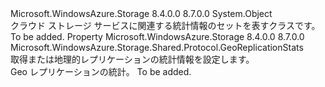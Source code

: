<Type Name="ServiceStats" FullName="Microsoft.WindowsAzure.Storage.Shared.Protocol.ServiceStats">
  <TypeSignature Language="C#" Value="public sealed class ServiceStats" />
  <TypeSignature Language="ILAsm" Value=".class public auto ansi sealed beforefieldinit ServiceStats extends System.Object" />
  <TypeSignature Language="DocId" Value="T:Microsoft.WindowsAzure.Storage.Shared.Protocol.ServiceStats" />
  <TypeSignature Language="VB.NET" Value="Public NotInheritable Class ServiceStats" />
  <TypeSignature Language="F#" Value="type ServiceStats = class" />
  <AssemblyInfo>
    <AssemblyName>Microsoft.WindowsAzure.Storage</AssemblyName>
    <AssemblyVersion>8.4.0.0</AssemblyVersion>
    <AssemblyVersion>8.7.0.0</AssemblyVersion>
  </AssemblyInfo>
  <Base>
    <BaseTypeName>System.Object</BaseTypeName>
  </Base>
  <Interfaces />
  <Docs>
    <summary>
            クラウド ストレージ サービスに関連する統計情報のセットを表すクラスです。
            </summary>
    <remarks>To be added.</remarks>
  </Docs>
  <Members>
    <Member MemberName="GeoReplication">
      <MemberSignature Language="C#" Value="public Microsoft.WindowsAzure.Storage.Shared.Protocol.GeoReplicationStats GeoReplication { get; }" />
      <MemberSignature Language="ILAsm" Value=".property instance class Microsoft.WindowsAzure.Storage.Shared.Protocol.GeoReplicationStats GeoReplication" />
      <MemberSignature Language="DocId" Value="P:Microsoft.WindowsAzure.Storage.Shared.Protocol.ServiceStats.GeoReplication" />
      <MemberSignature Language="VB.NET" Value="Public ReadOnly Property GeoReplication As GeoReplicationStats" />
      <MemberSignature Language="F#" Value="member this.GeoReplication : Microsoft.WindowsAzure.Storage.Shared.Protocol.GeoReplicationStats" Usage="Microsoft.WindowsAzure.Storage.Shared.Protocol.ServiceStats.GeoReplication" />
      <MemberType>Property</MemberType>
      <AssemblyInfo>
        <AssemblyName>Microsoft.WindowsAzure.Storage</AssemblyName>
        <AssemblyVersion>8.4.0.0</AssemblyVersion>
        <AssemblyVersion>8.7.0.0</AssemblyVersion>
      </AssemblyInfo>
      <ReturnValue>
        <ReturnType>Microsoft.WindowsAzure.Storage.Shared.Protocol.GeoReplicationStats</ReturnType>
      </ReturnValue>
      <Docs>
        <summary>
            取得または地理的レプリケーションの統計情報を設定します。
            </summary>
        <value>Geo レプリケーションの統計。</value>
        <remarks>To be added.</remarks>
      </Docs>
    </Member>
  </Members>
</Type>